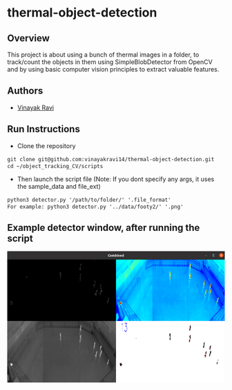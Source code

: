 # thermal-object-detection

## Overview
This project is about using a bunch of thermal images in a folder, to track/count the objects in them using SimpleBlobDetector from OpenCV and by using basic computer vision principles to extract valuable features.

## Authors

- [Vinayak Ravi](https://github.com/vinayakravi14)


## Run Instructions

- Clone the repository 
```
git clone git@github.com:vinayakravi14/thermal-object-detection.git
cd ~/object_tracking_CV/scripts
```

- Then launch the script file (Note: If you dont specify any args, it uses the sample_data  and file_ext)
```
python3 detector.py '/path/to/folder/' '.file_format'
For example: python3 detector.py '../data/footy2/' '.png'
```
## Example detector window, after running the script


<img src="https://github.com/vinayakravi14/thermal-object-detection/blob/main/object_tracking_CV/sample/output.png" alt="sample_output"/>



